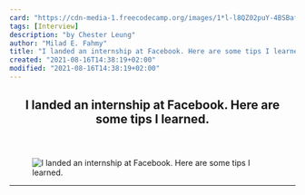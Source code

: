 ```yaml
---
card: "https://cdn-media-1.freecodecamp.org/images/1*l-l8QZ02puY-4BSBafseWA.png"
tags: [Interview]
description: "by Chester Leung"
author: "Milad E. Fahmy"
title: "I landed an internship at Facebook. Here are some tips I learned."
created: "2021-08-16T14:38:19+02:00"
modified: "2021-08-16T14:38:19+02:00"
---
```

<div class="site-wrapper">
<main id="site-main" class="site-main outer">
<div class="inner">
<article class="post-full post tag-interview tag-technology tag-programming tag-jobs tag-life-lessons ">
<header class="post-full-header">
<h1 class="post-full-title">I landed an internship at Facebook. Here are some tips I learned.</h1>
</header>
<figure class="post-full-image">
<picture>
<source media="(max-width: 700px)" sizes="1px" srcset="data:image/gif;base64,R0lGODlhAQABAIAAAAAAAP///yH5BAEAAAAALAAAAAABAAEAAAIBRAA7 1w">
<source media="(min-width: 701px)" sizes="(max-width: 800px) 400px,
(max-width: 1170px) 700px,
1400px" srcset="https://cdn-media-1.freecodecamp.org/images/1*l-l8QZ02puY-4BSBafseWA.png 300w,
https://cdn-media-1.freecodecamp.org/images/1*l-l8QZ02puY-4BSBafseWA.png 600w,
https://cdn-media-1.freecodecamp.org/images/1*l-l8QZ02puY-4BSBafseWA.png 1000w,
https://cdn-media-1.freecodecamp.org/images/1*l-l8QZ02puY-4BSBafseWA.png 2000w">
<img onerror="this.style.display='none'" src="https://cdn-media-1.freecodecamp.org/images/1*l-l8QZ02puY-4BSBafseWA.png" alt="I landed an internship at Facebook. Here are some tips I learned.">
</picture>
</figure>
<section class="post-full-content">
<div class="post-content medium-migrated-article">
</div>
<hr>
</section>
</article>
</div>
</main>
</div>
<!-- Google Tag Manager (noscript) -->
<!-- End Google Tag Manager (noscript) -->
